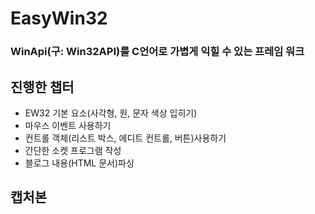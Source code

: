 # EasyWin32 
### WinApi(구: Win32API)를 C언어로 가볍게 익힐 수 있는 프레임 워크

## 진행한 챕터
* EW32 기본 요소(사각형, 원, 문자 색상 입히기)
* 마우스 이벤트 사용하기
* 컨트롤 객체(리스트 박스, 에디트 컨트롤, 버튼)사용하기
* 간단한 소켓 프로그램 작성
* 블로그 내용(HTML 문서)파싱

## 캡처본



 
